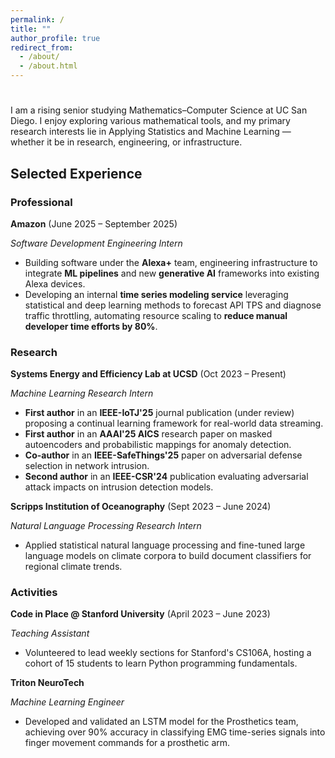 ```yaml
---
permalink: /
title: ""
author_profile: true
redirect_from: 
  - /about/
  - /about.html
---
```


<!-- Typing animated intro -->
<h1 id="typed-intro" data-aos="fade-in" style="margin-bottom: 1rem;"></h1>

<div data-aos="fade-up">
I am a rising senior studying Mathematics–Computer Science at UC San Diego. I enjoy exploring various mathematical tools, and my primary research interests lie in Applying Statistics and Machine Learning — whether it be in research, engineering, or infrastructure.
</div>

<!-- Section Title -->
<div data-aos="fade-up">
<h2>Selected Experience</h2>
</div>

<!-- PROFESSIONAL -->
<div data-aos="fade-up">
<h3>Professional</h3>
</div>

<div class="experience-card" data-aos="zoom-in" style="--bg: url('/images/amazon.png');">
  <p class="experience-title"><strong>Amazon</strong> (June 2025 – September 2025)</p>
  <p class="experience-subtitle"><em>Software Development Engineering Intern</em></p>
  <ul>
    <li>Building software under the <strong>Alexa+</strong> team, engineering infrastructure to integrate <strong>ML pipelines</strong> and new <strong>generative AI</strong> frameworks into existing Alexa devices.</li>
    <li>Developing an internal <strong>time series modeling service</strong> leveraging statistical and deep learning methods to forecast API TPS and diagnose traffic throttling, automating resource scaling to <strong>reduce manual developer time efforts by 80%</strong>.</li>
  </ul>
</div>

<!-- RESEARCH -->
<div data-aos="fade-up">
<h3>Research</h3>
</div>

<div class="experience-card" data-aos="zoom-in">
  <p class="experience-title"><strong>Systems Energy and Efficiency Lab at UCSD</strong> (Oct 2023 – Present)</p>
  <p class="experience-subtitle"><em>Machine Learning Research Intern</em></p>
  <ul>
    <li><strong>First author</strong> in an <strong>IEEE-IoTJ'25</strong> journal publication (under review) proposing a continual learning framework for real-world data streaming.</li>
    <li><strong>First author</strong> in an <strong>AAAI'25 AICS</strong> research paper on masked autoencoders and probabilistic mappings for anomaly detection.</li>
    <li><strong>Co-author</strong> in an <strong>IEEE-SafeThings'25</strong> paper on adversarial defense selection in network intrusion.</li>
    <li><strong>Second author</strong> in an <strong>IEEE-CSR'24</strong> publication evaluating adversarial attack impacts on intrusion detection models.</li>
  </ul>
</div>

<div class="experience-card" data-aos="zoom-in" style="--bg: url('/images/scripps.png');">
  <p class="experience-title"><strong>Scripps Institution of Oceanography</strong> (Sept 2023 – June 2024)</p>
  <p class="experience-subtitle"><em>Natural Language Processing Research Intern</em></p>
  <ul>
    <li>Applied statistical natural language processing and fine-tuned large language models on climate corpora to build document classifiers for regional climate trends.</li>
  </ul>
</div>

<!-- ACTIVITIES -->
<div data-aos="fade-up">
<h3>Activities</h3>
</div>

<div class="experience-card" data-aos="zoom-in" style="--bg: url('/images/stanford-logo.png');">
  <p class="experience-title"><strong>Code in Place @ Stanford University</strong> (April 2023 – June 2023)</p>
  <p class="experience-subtitle"><em>Teaching Assistant</em></p>
  <ul>
    <li>Volunteered to lead weekly sections for Stanford's CS106A, hosting a cohort of 15 students to learn Python programming fundamentals.</li>
  </ul>
</div>


<div class="experience-card" data-aos="zoom-in">
  <p class="experience-title"><strong>Triton NeuroTech</strong></p>
  <p class="experience-subtitle"><em>Machine Learning Engineer</em></p>
  <ul>
    <li>Developed and validated an LSTM model for the Prosthetics team, achieving over 90% accuracy in classifying EMG time-series signals into finger movement commands for a prosthetic arm.</li>
  </ul>
</div>

<!-- Extra space to ensure scroll -->
<div style="height: 100vh;"></div>

